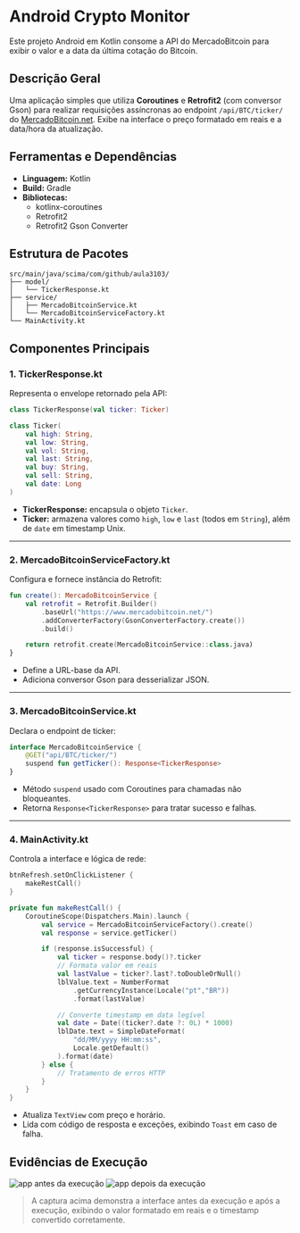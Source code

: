 # Android Crypto Monitor
Este projeto Android em Kotlin consome a API do MercadoBitcoin para exibir o valor e a data da última cotação do Bitcoin.


## Descrição Geral
Uma aplicação simples que utiliza **Coroutines** e **Retrofit2** (com conversor Gson) para realizar requisições assíncronas ao endpoint `/api/BTC/ticker/` do [MercadoBitcoin.net](https://www.mercadobitcoin.net/). Exibe na interface o preço formatado em reais e a data/hora da atualização.

## Ferramentas e Dependências
- **Linguagem:** Kotlin
- **Build:** Gradle
- **Bibliotecas:**
    - kotlinx-coroutines
    - Retrofit2
    - Retrofit2 Gson Converter

## Estrutura de Pacotes
```text
src/main/java/scima/com/github/aula3103/
├── model/
│   └── TickerResponse.kt
├── service/
│   ├── MercadoBitcoinService.kt
│   └── MercadoBitcoinServiceFactory.kt
└── MainActivity.kt
```

## Componentes Principais

### 1. TickerResponse.kt
Representa o envelope retornado pela API:

```kotlin
class TickerResponse(val ticker: Ticker)

class Ticker(
    val high: String,
    val low: String,
    val vol: String,
    val last: String,
    val buy: String,
    val sell: String,
    val date: Long
)
```
- **TickerResponse:** encapsula o objeto `Ticker`.
- **Ticker:** armazena valores como `high`, `low` e `last` (todos em `String`), além de `date` em timestamp Unix.
---
### 2. MercadoBitcoinServiceFactory.kt
Configura e fornece instância do Retrofit:

```kotlin
fun create(): MercadoBitcoinService {
    val retrofit = Retrofit.Builder()
        .baseUrl("https://www.mercadobitcoin.net/")
        .addConverterFactory(GsonConverterFactory.create())
        .build()

    return retrofit.create(MercadoBitcoinService::class.java)
}
```
- Define a URL-base da API.
- Adiciona conversor Gson para desserializar JSON.
---
### 3. MercadoBitcoinService.kt
Declara o endpoint de ticker:

```kotlin
interface MercadoBitcoinService {
    @GET("api/BTC/ticker/")
    suspend fun getTicker(): Response<TickerResponse>
}
```
- Método `suspend` usado com Coroutines para chamadas não bloqueantes.
- Retorna `Response<TickerResponse>` para tratar sucesso e falhas.
---
### 4. MainActivity.kt
Controla a interface e lógica de rede:

```kotlin
btnRefresh.setOnClickListener {
    makeRestCall()
}

private fun makeRestCall() {
    CoroutineScope(Dispatchers.Main).launch {
        val service = MercadoBitcoinServiceFactory().create()
        val response = service.getTicker()

        if (response.isSuccessful) {
            val ticker = response.body()?.ticker
            // Formata valor em reais
            val lastValue = ticker?.last?.toDoubleOrNull()
            lblValue.text = NumberFormat
                .getCurrencyInstance(Locale("pt","BR"))
                .format(lastValue)

            // Converte timestamp em data legível
            val date = Date((ticker?.date ?: 0L) * 1000)
            lblDate.text = SimpleDateFormat(
                "dd/MM/yyyy HH:mm:ss",
                Locale.getDefault()
            ).format(date)
        } else {
            // Tratamento de erros HTTP
        }
    }
}
```
- Atualiza `TextView` com preço e horário.
- Lida com código de resposta e exceções, exibindo `Toast` em caso de falha.

## Evidências de Execução
![app antes da execução](images/antes.png)
![app depois da execução](images/execucao.png)

> A captura acima demonstra a interface antes da execução e após a execução, exibindo o valor formatado em reais e o timestamp convertido corretamente.


